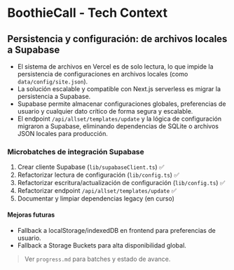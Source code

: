 # BoothieCall - Tech Context

## Persistencia y configuración: de archivos locales a Supabase

- El sistema de archivos en Vercel es de solo lectura, lo que impide la persistencia de configuraciones en archivos locales (como `data/config/site.json`).
- La solución escalable y compatible con Next.js serverless es migrar la persistencia a Supabase.
- Supabase permite almacenar configuraciones globales, preferencias de usuario y cualquier dato crítico de forma segura y escalable.
- El endpoint `/api/allset/templates/update` y la lógica de configuración migraron a Supabase, eliminando dependencias de SQLite o archivos JSON locales para producción.

### Microbatches de integración Supabase

1. Crear cliente Supabase (`lib/supabaseClient.ts`) ✅
2. Refactorizar lectura de configuración (`lib/config.ts`) ✅
3. Refactorizar escritura/actualización de configuración (`lib/config.ts`) ✅
4. Refactorizar endpoint `/api/allset/templates/update` ✅
5. Documentar y limpiar dependencias legacy (en curso)

#### Mejoras futuras

- Fallback a localStorage/indexedDB en frontend para preferencias de usuario.
- Fallback a Storage Buckets para alta disponibilidad global.

> Ver `progress.md` para batches y estado de avance.
